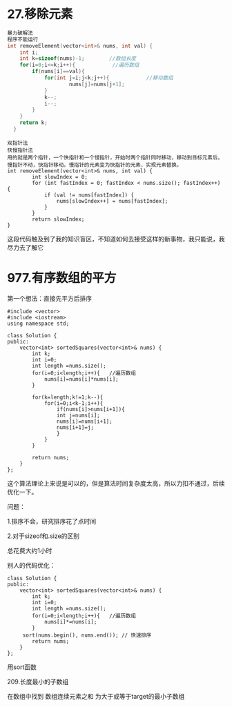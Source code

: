 #  27.移除元素

```c++
暴力破解法
程序不能运行
int removeElement(vector<int>& nums, int val) {
    int i;
    int k=sizeof(nums)-1;        //数组长度
    for(i=0;i<=k;i++){            //遍历数组
        if(nums[i]==val){
            for(int j=i;j<k;j++){            //移动数组
                    nums[j]=nums[j+1];
            }
            k--;
            i--;
        }
    }
    return k;
  }
```

```
双指针法
快慢指针法
用的就是两个指针，一个快指针和一个慢指针，开始时两个指针同时移动，移动到目标元素后，慢指针不动，快指针移动。慢指针的元素变为快指针的元素，实现元素替换。
int removeElement(vector<int>& nums, int val) {
	    int slowIndex = 0;
        for (int fastIndex = 0; fastIndex < nums.size(); fastIndex++) {
            if (val != nums[fastIndex]) {
                nums[slowIndex++] = nums[fastIndex];
            }
        }
        return slowIndex;
}
```

这段代码触及到了我的知识盲区，不知道如何去接受这样的新事物，我只能说，我尽力去了解它

# 977.有序数组的平方

第一个想法：直接先平方后排序

```
#include <vector>
#include <iostream>
using namespace std;

class Solution {
public:
    vector<int> sortedSquares(vector<int>& nums) {
        int k;
        int i=0;
        int length =nums.size();
        for(i=0;i<length;i++){   //遍历数组
            nums[i]=nums[i]*nums[i];
        }

        for(k=length;k!=1;k--){
            for(i=0;i<k-1;i++){
                if(nums[i]>nums[i+1]){
                int j=nums[i];
                nums[i]=nums[i+1];
                nums[i+1]=j;
                }
            } 
        }

        return nums;
    }
};
```

这个算法理论上来说是可以的，但是算法时间复杂度太高，所以力扣不通过，后续优化一下。

问题：

1.排序不会，研究排序花了点时间

2.对于sizeof和.size的区别

总花费大约1小时

别人的代码优化：

```
class Solution {
public:
    vector<int> sortedSquares(vector<int>& nums) {
        int k;
        int i=0;
        int length =nums.size();
        for(i=0;i<length;i++){   //遍历数组
            nums[i]*=nums[i];
        }
     sort(nums.begin(), nums.end()); // 快速排序
        return nums;
    }
};
```

用sort函数

209.长度最小的子数组

在数组中找到  数组连续元素之和  为大于或等于target的最小子数组
